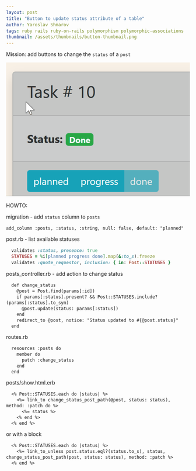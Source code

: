 ```yaml
---
layout: post
title: "Button to update status attribute of a table"
author: Yaroslav Shmarov
tags: ruby rails ruby-on-rails polymorphism polymorphic-associations
thumbnail: /assets/thumbnails/button-thumbnail.png
---
```


Mission: add buttons to change the `status` of a `post`

![change-status.gif](/assets/images/change-status.gif)

HOWTO:

migration - add `status` column to `posts`

```
add_column :posts, :status, :string, null: false, default: "planned"
```

post.rb - list available statuses

```ruby
  validates :status, presence: true
  STATUSES = %i[planned progress done].map(&:to_s).freeze
  validates :quote_requestor, inclusion: { in: Post::STATUSES }
```

posts_controller.rb - add action to change status

```
  def change_status
    @post = Post.find(params[:id])
    if params[:status].present? && Post::STATUSES.include?(params[:status].to_sym)
      @post.update(status: params[:status])
    end
    redirect_to @post, notice: "Status updated to #{@post.status}"
  end
```
routes.rb
```
  resources :posts do
    member do
      patch :change_status
    end
  end
```
posts/show.html.erb
```
  <% Post::STATUSES.each do |status| %>
    <%= link_to change_status_post_path(@post, status: status), method: :patch do %>
      <%= status %>
    <% end %>
  <% end %>
```
or with a block
```
  <% Post::STATUSES.each do |status| %>
    <%= link_to_unless post.status.eql?(status.to_s), status, change_status_post_path(post, status: status), method: :patch %>
  <% end %>
```

